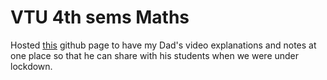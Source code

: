# VTU 4th sems Maths 

Hosted [this](https://prajwalprashanth.github.io/vtu-math-tutorials/) github page to have my Dad's video explanations and notes at one place so that he can share with his students when we were under lockdown.
